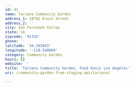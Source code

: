 ```yaml
---
id: 41
name: Tarzana Community Garden
address_1: 18702 Erwin Street
address_2: ''
city: San Fernando Valley
state: CA
zipcode: '91335'
phone: ''
latitude: '34.183843'
longitude: '-118.540669'
category: Community Garden
hours: []
website: ''
title: 'Tarzana Community Garden, Food Oasis Los Angeles'
uri: /community-garden-from-staging-api/tarzana/

---
```

